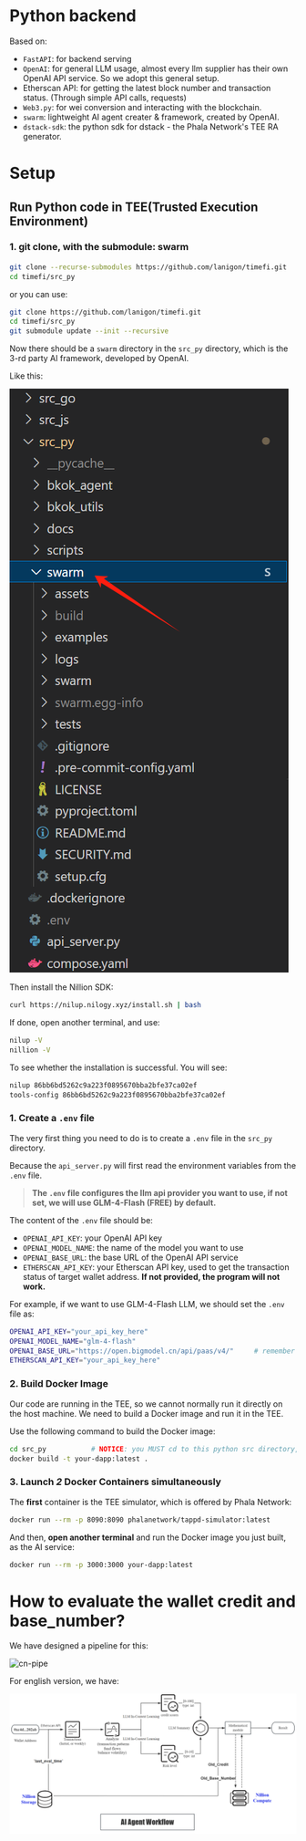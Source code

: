# Python backend

Based on:

+ `FastAPI`: for backend serving
+ `OpenAI`: for general LLM usage, almost every llm supplier has their own OpenAI API service. So we adopt this general setup.
+ Etherscan API: for getting the latest block number and transaction status. (Through simple API calls, requests)
+ `Web3.py`: for wei conversion and interacting with the blockchain.
+ `swarm`: lightweight AI agent creater & framework, created by OpenAI.
+ `dstack-sdk`: the python sdk for dstack - the Phala Network's TEE RA generator.

# Setup

## Run Python code in TEE(Trusted Execution Environment)

### 1. git clone, with the submodule: swarm

```bash
git clone --recurse-submodules https://github.com/lanigon/timefi.git
cd timefi/src_py
```

or you can use:

```bash
git clone https://github.com/lanigon/timefi.git
cd timefi/src_py
git submodule update --init --recursive
```

Now there should be a `swarm` directory in the `src_py` directory, which is the 3-rd party AI framework, developed by OpenAI.

Like this:

![swarm-eg](docs/swarm_eg.png)

Then install the Nillion SDK:

```bash
curl https://nilup.nilogy.xyz/install.sh | bash
```

If done, open another terminal, and use:

```bash
nilup -V
nillion -V
```

To see whether the installation is successful. You will see:

```bash
nilup 86bb6bd5262c9a223f0895670bba2bfe37ca02ef
tools-config 86bb6bd5262c9a223f0895670bba2bfe37ca02ef
```

### 1. Create a `.env` file
The very first thing you need to do is to create a `.env` file in the `src_py` directory. 

Because the `api_server.py` will first read the environment variables from the `.env` file.

> **The `.env` file configures the llm api provider you want to use, if not set, we will use GLM-4-Flash (FREE) by default.**

The content of the `.env` file should be:
+ `OPENAI_API_KEY`: your OpenAI API key
+ `OPENAI_MODEL_NAME`: the name of the model you want to use
+ `OPENAI_BASE_URL`: the base URL of the OpenAI API service
+ `ETHERSCAN_API_KEY`: your Etherscan API key, used to get the transaction status of target wallet address. **If not provided, the program will not work.**

For example, if we want to use GLM-4-Flash LLM, we should set the `.env` file as:

```bash
OPENAI_API_KEY="your_api_key_here"
OPENAI_MODEL_NAME="glm-4-flash"
OPENAI_BASE_URL="https://open.bigmodel.cn/api/paas/v4/"     # remember to change this to your own OpenAI API service URL.
ETHERSCAN_API_KEY="your_api_key_here"
```

### 2. Build Docker Image

Our code are running in the TEE, so we cannot normally run it directly on the host machine. We need to build a Docker image and run it in the TEE.

Use the following command to build the Docker image:

```bash
cd src_py           # NOTICE: you MUST cd to this python src directory, or the Dockerfile will not work.
docker build -t your-dapp:latest .
```


### 3. Launch *2* Docker Containers simultaneously

The **first** container is the TEE simulator, which is offered by Phala Network:

```bash
docker run --rm -p 8090:8090 phalanetwork/tappd-simulator:latest
```

And then, **open another terminal** and run the Docker image you just built, as the AI service:

```bash
docker run --rm -p 3000:3000 your-dapp:latest
```

# How to evaluate the wallet credit and base_number?

We have designed a pipeline for this:

![cn-pipe](docs/AI-eval-pipe-cn.png)

For english version, we have:

![en-pipe](docs/AI-eval-pipe-en.png)